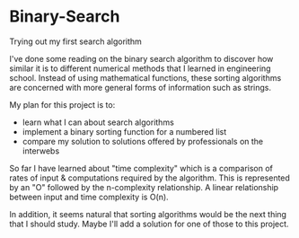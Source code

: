 # Binary-Search
Trying out my first search algorithm

I've done some reading on the binary search algorithm to discover how similar it is to different numerical methods that I learned in engineering school.  Instead of using mathematical functions, these sorting algorithms are concerned with more general forms of information such as strings.

My plan for this project is to:
- learn what I can about search algorithms
- implement a binary sorting function for a numbered list
- compare my solution to solutions offered by professionals on the interwebs

So far I have learned about "time complexity" which is a comparison of rates of input & computations required by the algorithm.  This is represented by an "O" followed by the n-complexity relationship.  A linear relationship between input and time complexity is O(n).

In addition, it seems natural that sorting algorithms would be the next thing that I should study.  Maybe I'll add a solution for one of those to this project.
